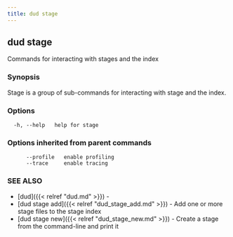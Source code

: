 ```yaml
---
title: dud stage
---
```

## dud stage

Commands for interacting with stages and the index

### Synopsis

Stage is a group of sub-commands for interacting with stage and the index.

### Options

```
  -h, --help   help for stage
```

### Options inherited from parent commands

```
      --profile   enable profiling
      --trace     enable tracing
```

### SEE ALSO

* [dud]({{< relref "dud.md" >}})	 - 
* [dud stage add]({{< relref "dud_stage_add.md" >}})	 - Add one or more stage files to the stage index
* [dud stage new]({{< relref "dud_stage_new.md" >}})	 - Create a stage from the command-line and print it

